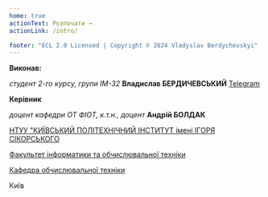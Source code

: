 ```yaml
---
home: true
actionText: Розпочати →
actionLink: /intro/

footer: "ECL 2.0 Licensed | Copyright © 2024 Vladyslav Berdychevskyi"
---
```



**Виконав:** 

*студент 2-го курсу, групи ІМ-32*<span padding-right:5em></span> **Владислав БЕРДИЧЕВСЬКИЙ** [Telegram](https://t.me/Crosshelltg)


**Керівник**

*доцент кафедри ОТ ФІОТ, к.т.н., доцент*<span padding-right:5em></span> **Андрій БОЛДАК** 

[НТУУ "КИЇВСЬКИЙ ПОЛІТЕХНІЧНИЙ ІНСТИТУТ імені ІГОРЯ СІКОРСЬКОГО](https://kpi.ua/)

[Факультет інформатики та обчислювальної техніки](https://fiot.kpi.ua/)

[Кафедра обчислювальної техніки](https://comsys.kpi.ua/)

Київ
